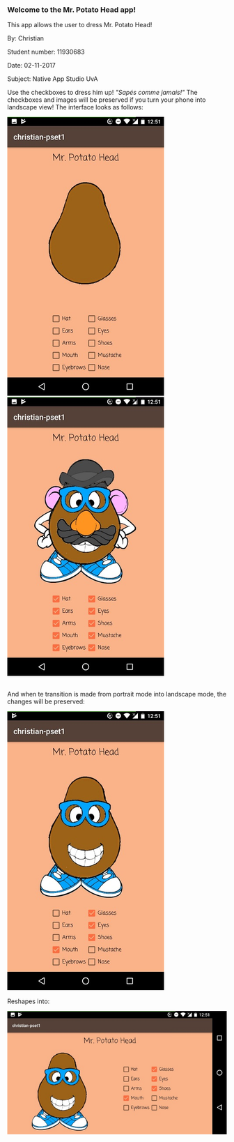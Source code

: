### Welcome to the Mr. Potato Head app!
This app allows the user to dress Mr. Potato Head!

By:               Christian

Student number:   11930683

Date:             02-11-2017

Subject:          Native App Studio UvA

Use the checkboxes to dress him up! *"Sapés comme jamais!"*
The checkboxes and images will be preserved if you turn your phone into landscape view!
The interface looks as follows:

![plaatje](https://github.com/Segouta/christian-pset1/blob/master/doc/mrpotatohead%20(4).jpeg)
![plaatje](https://github.com/Segouta/christian-pset1/blob/master/doc/mrpotatohead%20(1).jpeg)
##
And when te transition is made from portrait mode into landscape mode, the changes will be preserved:

![plaatje](https://github.com/Segouta/christian-pset1/blob/master/doc/mrpotatohead%20(3).jpeg)

Reshapes into:

![plaatje](https://github.com/Segouta/christian-pset1/blob/master/doc/mrpotatohead%20(2).jpeg)
